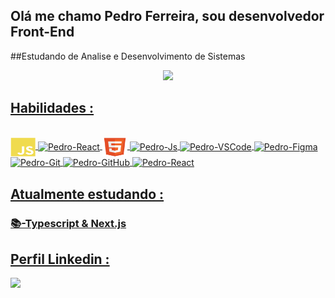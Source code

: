 
## Olá me chamo Pedro Ferreira, sou desenvolvedor Front-End
##Estudando de Analise e Desenvolvimento de Sistemas
<div align="center">
  <a href="https://github.com/pedroferreirasousa">
  <img height="180em" src="https://github-readme-stats.vercel.app/api/top-langs/?username=pedroferreirasousa&layout=compact&langs_count=7&theme=dark"/>
</div>

## Habilidades :

<div style="display: inline_block"><br>
  <img align="center" alt="Pedro-Js" height="30" width="40" src="https://raw.githubusercontent.com/devicons/devicon/master/icons/javascript/javascript-plain.svg">
  <img align="center" alt="Pedro-React" height="30" width="40" src="https://cdn.jsdelivr.net/gh/devicons/devicon@latest/icons/react/react-original-wordmark.svg">
  <img align="center" alt="Pedro-HTML" height="30" width="40" src="https://raw.githubusercontent.com/devicons/devicon/master/icons/html5/html5-original.svg">
  <img align="center" alt="Pedro-Js" height="30" width="40" src="https://cdn.jsdelivr.net/gh/devicons/devicon@latest/icons/css3/css3-original.svg">
  <img align="center" alt="Pedro-VSCode" height="30" width="40" src="https://cdn.jsdelivr.net/gh/devicons/devicon/icons/vscode/vscode-original.svg">
  <img align="center" alt="Pedro-Figma" height="30" width="40" src="https://cdn.jsdelivr.net/gh/devicons/devicon/icons/figma/figma-original.svg">
  <img align="center" alt="Pedro-Git" height="30" width="40" src="https://cdn.jsdelivr.net/gh/devicons/devicon/icons/git/git-original-wordmark.svg">
  <img align="center" alt="Pedro-GitHub" height="30" width="40" src="https://cdn.jsdelivr.net/gh/devicons/devicon/icons/github/github-original-wordmark.svg">
  <img align="center" alt="Pedro-React" height="30" width="40" src="https://cdn.jsdelivr.net/gh/devicons/devicon@latest/icons/tailwindcss/tailwindcss-original.svg">
  
  
</div>

 ## Atualmente estudando :
 ### 📚-Typescript & Next.js

## Perfil Linkedin :
  <a href="https://www.linkedin.com/in/pedro-ferreira-936b3624a/" target="_blank"><img src="https://img.shields.io/badge/-LinkedIn-%230077B5?style=for-the-badge&logo=linkedin&logoColor=white" target="_blank"></a> 

